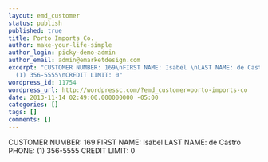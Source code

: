```yaml
---
layout: emd_customer
status: publish
published: true
title: Porto Imports Co.
author: make-your-life-simple
author_login: picky-demo-admin
author_email: admin@emarketdesign.com
excerpt: "CUSTOMER NUMBER: 169\nFIRST NAME: Isabel \nLAST NAME: de Castro\nPHONE:
  (1) 356-5555\nCREDIT LIMIT: 0"
wordpress_id: 11754
wordpress_url: http://wordpressc.com/?emd_customer=porto-imports-co
date: 2013-11-14 02:49:00.000000000 -05:00
categories: []
tags: []
comments: []
---
```

CUSTOMER NUMBER: 169
FIRST NAME: Isabel 
LAST NAME: de Castro
PHONE: (1) 356-5555
CREDIT LIMIT: 0
